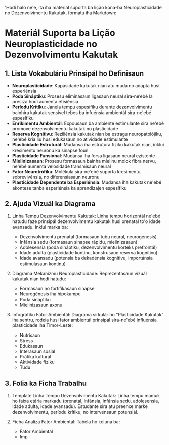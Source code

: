 'Hodi halo ne'e, ita iha materiál suporta ba lição kona-ba Neuroplasticidade no Dezenvolvimentu Kakutak, formatu iha Markdown:

# Materiál Suporta ba Lição Neuroplasticidade no Dezenvolvimentu Kakutak

## 1. Lista Vokabuláriu Prinsipál ho Definisaun

- **Neuroplasticidade**: Kapasidade kakutak nian atu muda no adapta husi esperiénsia
- **Poda Sináptiku**: Prosesu eliminasaun ligasaun neural sira-ne’ebé la presiza hodi aumenta efisiénsia
- **Períodu Krítiku**: Janela tempu espesífiku durante dezenvolvimentu bainhira kakutak sensível tebes ba infuénsia ambientál sira-ne'ebé espesífiku
- **Enrikimentu Ambientál**: Expousaun ba ambiente estimulante sira ne'ebé promove dezenvolvimentu kakutak no plasticidade
- **Reserva Kognitivu**: Reziliénsia kakutak nian ba estragu neuropatolójiku, ne'ebé kria liu husi edukasaun no atividade estimulante
- **Plasticidade Estruturál**: Mudansa iha estrutura fiziku kakutak nian, inklui kresimentu neuronu ka sinapse foun
- **Plasticidade Funsional**: Mudansa iha forsa ligasaun neural ezistente
- **Mielinizasaun**: Prosesu formasaun bainha mielinu molok fibra nervu, ne'ebé aumenta velosidade transmisaun neural
- **Fator Neurotrófiku**: Molékula sira-ne'ebé suporta kresimentu, sobrevivénsia, no diferensiasaun neuronu
- **Plasticidade Dependente ba Esperiénsia**: Mudansa iha kakutak ne'ebé akontese tanba esperiénsia ka aprendizajen espesífiku

## 2. Ajuda Vizuál ka Diagrama

1. Linha Tempu Dezenvolvimentu Kakutak:
   Linha tempu horizontál ne'ebé hatudu faze prinsipál dezenvolvimentu kakutak husi prenatal to'o idade avansadu. Inklui marka ba:
   - Dezenvolvimentu prenatal (formasaun tubu neural, neurogénesis)
   - Infánsia sedu (formasaun sinapse rápidu, mielinizasaun)
   - Adolesensia (poda sináptiku, dezenvolvimentu korteks prefrontál)
   - Idade adulta (plasticidade kontinu, konstrusaun reserva kognitivu)
   - Idade avansadu (potensia ba dekadénsia kognitivu, importánsia estimulasaun kontinu)

2. Diagrama Mekanizmu Neuroplasticidade:
   Reprezentasaun vizuál kakutak nian hodi hatudu:
   - Formasaun no fortifikasaun sinapse
   - Neurogénesis iha hipokampu
   - Poda sináptiku
   - Mielinizasaun axonu

3. Infográfiku Fator Ambientál:
   Diagrama sirkulár ho "Plasticidade Kakutak" iha sentru, rodeia husi fator ambientál prinsipál sira-ne'ebé influénsia plasticidade iha Timor-Leste:
   - Nutrisaun
   - Stress
   - Edukasaun
   - Interasaun sosial
   - Prátika kulturál
   - Aktividade fiziku
   - Tudu

## 3. Folia ka Ficha Trabalhu

1. Template Linha Tempu Dezenvolvimentu Kakutak:
   Linha tempu mamuk ho faixa etária markadu (prenatal, infánsia, infánsia sedu, adolesensia, idade adulta, idade avansadu). Estudante sira atu preenxe marke dezenvolvimentu, períodu krítiku, no intervensaun potensiál.

2. Ficha Analiza Fator Ambientál:
   Tabela ho koluna ba:
   - Fator Ambientál
   - Imp